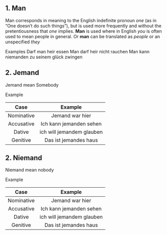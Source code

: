 ## 1. Man
Man corresponds in meaning to the English indefinite pronoun _one_ (as in “One doesn’t do such things”), but is used more frequently and without the pretentiousness that _one_ implies. **Man** is used where in English _you_ is often used to mean people in general. Or **man** can be translated as _people_ or an unspecified _they_

Examples
Darf man heir essen 
Man darf heir nicht rauchen
Man kann niemanden zu seinem glück zwingen


## 2. Jemand
Jemand mean Somebody

Example

|Case|Example|
|:----:|:--------:|
|Nominative|Jemand war hier|
|Accusative| Ich kann jemanden sehen|
|Dative| ich will jemandem glauben |
|Genitive| Das ist jemandes haus |


## 2. Niemand
Niemand mean nobody

Example

|Case|Example|
|:----:|:--------:|
|Nominative|Jemand war hier|
|Accusative| Ich kann jemanden sehen|
|Dative| ich will jemandem glauben |
|Genitive| Das ist jemandes haus |




